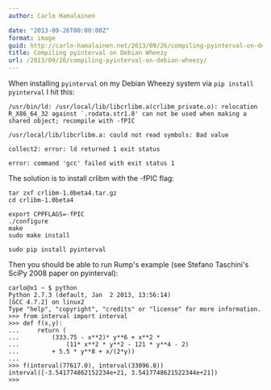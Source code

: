 ```yaml
---
author: Carlo Hamalainen

date: "2013-09-26T00:00:00Z"
format: image
guid: http://carlo-hamalainen.net/2013/09/26/compiling-pyinterval-on-debian-wheezy/
title: Compiling pyinterval on Debian Wheezy
url: /2013/09/26/compiling-pyinterval-on-debian-wheezy/
---
```

When installing ``pyinterval`` on my Debian Wheezy system via ``pip install pyinterval`` I hit this:

```
/usr/bin/ld: /usr/local/lib/libcrlibm.a(crlibm_private.o): relocation R_X86_64_32 against `.rodata.str1.8' can not be used when making a shared object; recompile with -fPIC

/usr/local/lib/libcrlibm.a: could not read symbols: Bad value

collect2: error: ld returned 1 exit status

error: command 'gcc' failed with exit status 1
```

The solution is to install crlibm with the -fPIC flag:

```
tar zxf crlibm-1.0beta4.tar.gz
cd crlibm-1.0beta4

export CPPFLAGS=-fPIC
./configure
make
sudo make install

sudo pip install pyinterval
```

Then you should be able to run Rump's example (see Stefano Taschini's SciPy 2008 paper on pyinterval): 

```
carlo@x1 ~ $ python
Python 2.7.3 (default, Jan  2 2013, 13:56:14)
[GCC 4.7.2] on linux2
Type "help", "copyright", "credits" or "license" for more information.
>>> from interval import interval
>>> def f(x,y):
...     return (
...         (333.75 - x**2)* y**6 + x**2 *
...             (11* x**2 * y**2 - 121 * y**4 - 2)
...         + 5.5 * y**8 + x/(2*y))
...
>>> f(interval(77617.0), interval(33096.0))
interval([-3.541774862152234e+21, 3.5417748621522344e+21])
>>>
```

